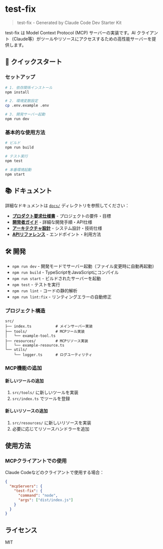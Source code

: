 # test-fix

> test-fix - Generated by Claude Code Dev Starter Kit

test-fix は Model Context Protocol (MCP) サーバーの実装です。AI クライアント（Claude等）がツールやリソースにアクセスするための高性能サーバーを提供します。

## 🚀 クイックスタート

### セットアップ
```bash
# 1. 依存関係インストール
npm install

# 2. 環境変数設定
cp .env.example .env

# 3. 開発サーバー起動
npm run dev
```

### 基本的な使用方法
```bash
# ビルド
npm run build

# テスト実行
npm test

# 本番環境起動
npm start
```

## 📚 ドキュメント

詳細なドキュメントは [`docs/`](./docs/) ディレクトリを参照してください：

- **[プロダクト要求仕様書](./docs/PRD.md)** - プロジェクトの要件・目標
- **[開発者ガイド](./docs/README.md)** - 詳細な開発手順・API仕様
- **[アーキテクチャ設計](./docs/ARCHITECTURE.md)** - システム設計・技術仕様
- **[APIリファレンス](./docs/API.md)** - エンドポイント・利用方法

## 🛠️ 開発

- `npm run dev` - 開発モードでサーバー起動（ファイル変更時に自動再起動）
- `npm run build` - TypeScriptをJavaScriptにコンパイル
- `npm run start` - ビルドされたサーバーを起動
- `npm test` - テストを実行
- `npm run lint` - コードの静的解析
- `npm run lint:fix` - リンティングエラーの自動修正

### プロジェクト構造

```
src/
├── index.ts           # メインサーバー実装
├── tools/             # MCPツール実装
│   └── example-tool.ts
├── resources/         # MCPリソース実装
│   └── example-resource.ts
└── utils/
    └── logger.ts      # ログユーティリティ
```

### MCP機能の追加

#### 新しいツールの追加
1. `src/tools/` に新しいツールを実装
2. `src/index.ts` でツールを登録

#### 新しいリソースの追加
1. `src/resources/` に新しいリソースを実装
2. 必要に応じてリソースハンドラーを追加

## 使用方法

### MCPクライアントでの使用

Claude Codeなどのクライアントで使用する場合：

```json
{
  "mcpServers": {
    "test-fix": {
      "command": "node",
      "args": ["dist/index.js"]
    }
  }
}
```

## ライセンス

MIT